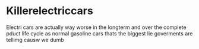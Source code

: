 # Killerelectriccars
Electri cars are actually way worse in the longterm and over the complete pduct life cycle as normal gasoline cars thats the biggest lie goverments are tellimg causw we dumb

